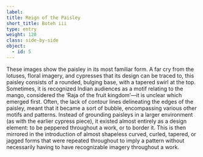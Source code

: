 ```yaml
---
label:
title: Reign of the Paisley
short_title: Boteh iii
type: entry
weight: 120
class: side-by-side
object:
  - id: 5
---
```

These images show the paisley in its most familiar form. A far cry from the lotuses, floral imagery, and cypresses that its design can be traced to, this paisley consists of a rounded, bulging base, with a tapered swirl at the top. Sometimes, it is recognized Indian audiences as a motif relating to the mango, considered the ‘Raja of the fruit kingdom’—it is unclear which emerged first. Often, the lack of contour lines delineating the edges of the paisley, meant that it became a sort of bubble, encompassing various other motifs and patterns. Instead of grounding paisleys in a larger environment (as with the earlier cypress piece), it existed almost entirely as a design element: to be peppered throughout a work, or to border it. This is then mirrored in the introduction of almost shapeless curved, curled, tapered, or jagged forms that were repeated throughout to imply a pattern without necessarily having to have recognizable imagery throughout a work.  
